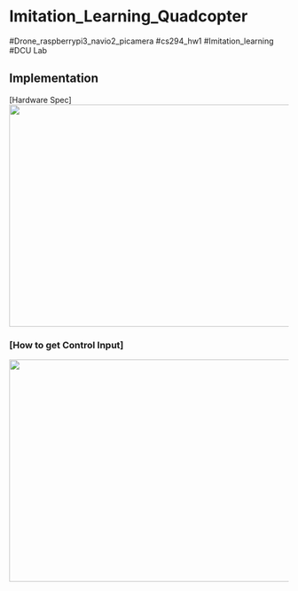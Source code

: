 # Imitation_Learning_Quadcopter
#Drone_raspberrypi3_navio2_picamera #cs294_hw1 #Imitation_learning
#DCU Lab
## Implementation

[Hardware Spec]
<img src = "https://user-images.githubusercontent.com/34183439/34472255-06da2674-efa1-11e7-8d7b-f3c50830aa79.jpg" width="600" height="400">

### [How to get Control Input]
<img src = "https://user-images.githubusercontent.com/34183439/34472112-7b7e9f18-ef9d-11e7-8a4b-ab862e034afb.gif" width="600" height="400">


